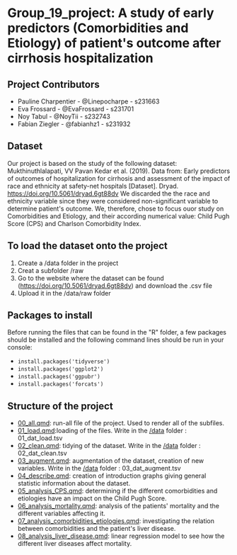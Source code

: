 # Group_19_project: A study of early predictors (Comorbidities and Etiology) of patient's outcome after cirrhosis hospitalization 

## Project Contributors

-   Pauline Charpentier - @Linepocharpe - s231663
-   Eva Frossard - @EvaFrossard - s231701
-   Noy Tabul - @NoyTii - s232743
-   Fabian Ziegler - @fabianhz1 - s231932

## Dataset

Our project is based on the study of the following dataset: Mukthinuthlalapati, VV Pavan Kedar et al. (2019). Data from: Early predictors of outcomes of hospitalization for cirrhosis and assessment of the impact of race and ethnicity at safety-net hospitals [Dataset]. Dryad. <https://doi.org/10.5061/dryad.6gt88dv> We discarded the the race and ethnicity variable since they were considered non-significant variable to determine patient's outcome. We, therefore, chose to focus ouor study on Comorbidities and Etiology, and their according numerical value: Child Pugh Score (CPS) and Charlson Comorbidity Index.

## To load the dataset onto the project

1)  Create a /data folder in the project
2)  Creat a subfolder /raw
3)  Go to the website where the dataset can be found (<https://doi.org/10.5061/dryad.6gt88dv>) and download the .csv file
4)  Upload it in the /data/raw folder

## Packages to install

Before running the files that can be found in the "R" folder, a few packages should be installed and the following command lines should be run in your console:

-   `install.packages('tidyverse')`
-   `install.packages('ggplot2')`
-   `install.packages('ggpubr')`
-   `install.packages('forcats')`

## Structure of the project

-   [00_all.qmd](https://github.com/rforbiodatascience23/Group_19_project/blob/main/R/00_all.qmd): run-all file of the project. Used to render all of the subfiles.
-   [01_load.qmd](https://github.com/rforbiodatascience23/Group_19_project/blob/main/R/01_load.qmd):loading of the files. Write in the [/data](https://github.com/rforbiodatascience23/Group_19_project/blob/main/data) folder : 01_dat_load.tsv
-   [02_clean.qmd](https://github.com/rforbiodatascience23/Group_19_project/blob/main/R/02_clean.qmd): tidying of the dataset. Write in the [/data](https://github.com/rforbiodatascience23/Group_19_project/blob/main/data) folder : 02_dat_clean.tsv
-   [03_augment.qmd](https://github.com/rforbiodatascience23/Group_19_project/blob/main/R/03_augment.qmd): augmentation of the dataset, creation of new variables. Write in the [/data](https://github.com/rforbiodatascience23/Group_19_project/blob/main/data) folder : 03_dat_augment.tsv
-   [04_describe.qmd](https://github.com/rforbiodatascience23/Group_19_project/blob/main/R/04_describe.qmd): creation of introduction graphs giving general statistic information about the dataset.
-   [05_analysis_CPS.qmd](https://github.com/rforbiodatascience23/Group_19_project/blob/main/R/07_analysis_CPS.qmd): determining if the different comorbidities and etiologies have an impact on the Child Pugh Score.
-   [06_analysis_mortality.qmd](https://github.com/rforbiodatascience23/Group_19_project/blob/main/R/06_analysis1.qmd): analysis of the patients' mortality and the different variables affecting it.
-   [07_analysis_comorbidities_etiologies.qmd](https://github.com/rforbiodatascience23/Group_19_project/blob/main/R/07_analysis_comorbidities_etiologies.qmd): investigating the relation between comorbidities and the patient's liver disease.
-   [08_analysis_liver_disease.qmd](https://github.com/rforbiodatascience23/Group_19_project/blob/main/R/08_analysis_liver_disease.qmd): linear regression model to see how the different liver diseases affect mortality.
